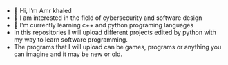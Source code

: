 - 👋 Hi, I’m Amr khaled
- 👀 I am interested in the field of cybersecurity and software design
- 🌱 I'm currently learning c++ and python programing languages
- In this repositories I will upload different projects edited by python with my way to learn software programming.
- The programs that I will upload can be games, programs or anything you can imagine and it may be new or old. 
